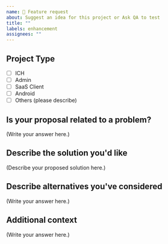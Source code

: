```yaml
---
name: 🚀 Feature request
about: Suggest an idea for this project or Ask QA to test
title: ""
labels: enhancement
assignees: ""
---
```


<!-- [Option START] -->
<!-- If you want to ask QA to test, Please remove comments from the items below -->
<!-- And set the label to `help wanted`, `test request`. -->
<!-- If necessary, please add information about Authority. -->
<!--
# 🟢 Test Request
## Development Stage
- [ ] INT
- [ ] PRD
-->
<!-- [Option END] -->

## Project Type

<!-- REQUIRED -->
<!-- for SaaS clients specify the template name ex) PS, Dental, GH -->

- [ ] ICH
- [ ] Admin
- [ ] SaaS Client
- [ ] Android
- [ ] Others (please describe)

## Is your proposal related to a problem?

<!--
  Provide a clear and concise description of what the problem is.
  For example, "I'm always frustrated when..."
-->

(Write your answer here.)

## Describe the solution you'd like

<!--
  Provide a clear and concise description of what you want to happen.
-->

(Describe your proposed solution here.)

## Describe alternatives you've considered

<!--
  Let us know about other solutions you've tried or researched.
-->

(Write your answer here.)

## Additional context

<!--
  Is there anything else you can add about the proposal?
  You might want to link to related issues here, if you haven't already.
-->

(Write your answer here.)
